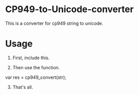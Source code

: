 CP949-to-Unicode-converter
==========================

This is a converter for cp949 string to unicode.

Usage
==========================

1. First, include this.

<script type='text/javascript' src='cp949toUnicode.js'></script>

2. Then use the function.

var res = cp949_convert(str);

3. That's all.
